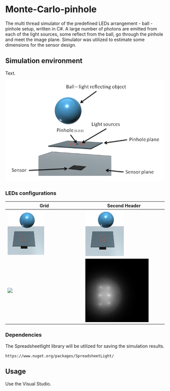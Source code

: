 # Monte-Carlo-pinhole

The multi thread simulator of the predefined LEDs arrangement - ball - pinhole setup, written in C#. A large number of photons are emitted from each of the light sources, some reflect from the ball, go through the pinhole and meet the image plane. Simulator was utilized to estimate some dimensions for the sensor design.

## Simulation environment

Text.

![Overview image](./src/Readme.png)

### LEDs configurations

| Grid   | Second Header |
| ------------- | ------------- |
| <img src="./src/angsm.png" width="50%" height="50%">  | <img src="./src/gridsm.png" width="50%" height="50%">  |
| <img src="./src/anglen.png">  | <img src="./src/gridren.png">  |

### Dependencies

The Spreadsheetlight library will be utilized for saving the simulation results.
```
https://www.nuget.org/packages/SpreadsheetLight/
```

## Usage

Use the Visual Studio.
